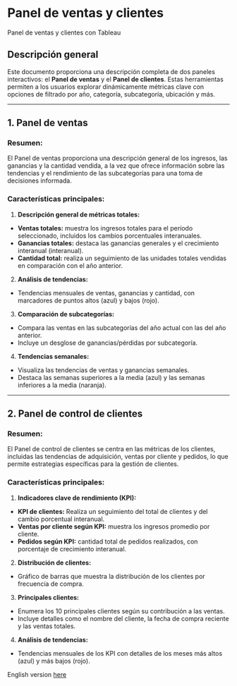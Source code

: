 # Panel de ventas y clientes
Panel de ventas y clientes con Tableau

## Descripción general

Este documento proporciona una descripción completa de dos paneles interactivos: el **Panel de ventas** y el **Panel de clientes**. Estas herramientas permiten a los usuarios explorar dinámicamente métricas clave con opciones de filtrado por año, categoría, subcategoría, ubicación y más.

---

## 1. Panel de ventas

### Resumen:

El Panel de ventas proporciona una descripción general de los ingresos, las ganancias y la cantidad vendida, a la vez que ofrece información sobre las tendencias y el rendimiento de las subcategorías para una toma de decisiones informada.

### Características principales:

1. **Descripción general de métricas totales:**

- **Ventas totales:** muestra los ingresos totales para el período seleccionado, incluidos los cambios porcentuales interanuales.
- **Ganancias totales:** destaca las ganancias generales y el crecimiento interanual (interanual).
- **Cantidad total:** realiza un seguimiento de las unidades totales vendidas en comparación con el año anterior.
2. **Análisis de tendencias:**

- Tendencias mensuales de ventas, ganancias y cantidad, con marcadores de puntos altos (azul) y bajos (rojo).
3. **Comparación de subcategorías:**

- Compara las ventas en las subcategorías del año actual con las del año anterior.
- Incluye un desglose de ganancias/pérdidas por subcategoría.
4. **Tendencias semanales:**

- Visualiza las tendencias de ventas y ganancias semanales.
- Destaca las semanas superiores a la media (azul) y las semanas inferiores a la media (naranja).

---

## 2. Panel de control de clientes

### Resumen:

El Panel de control de clientes se centra en las métricas de los clientes, incluidas las tendencias de adquisición, ventas por cliente y pedidos, lo que permite estrategias específicas para la gestión de clientes.

### Características principales:

1. **Indicadores clave de rendimiento (KPI):**

- **KPI de clientes:** Realiza un seguimiento del total de clientes y del cambio porcentual interanual.
- **Ventas por cliente según KPI:** muestra los ingresos promedio por cliente.
- **Pedidos según KPI:** cantidad total de pedidos realizados, con porcentaje de crecimiento interanual.
2. **Distribución de clientes:**

- Gráfico de barras que muestra la distribución de los clientes por frecuencia de compra.
3. **Principales clientes:**

- Enumera los 10 principales clientes según su contribución a las ventas.
- Incluye detalles como el nombre del cliente, la fecha de compra reciente y las ventas totales.
4. **Análisis de tendencias:**

- Tendencias mensuales de los KPI con detalles de los meses más altos (azul) y más bajos (rojo).

English version [here](README.md)